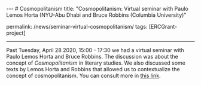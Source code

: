 --- # Cosmopolitanism
title: "Cosmopolitanism: Virtual seminar with Paulo Lemos Horta (NYU-Abu Dhabi and Bruce Robbins (Columbia University)"

permalink: /news/seminar-virtual-cosmopolitanism/ 
tags: [ERCGrant-project] 

---
Past Tuesday, April 28 2020, 15:00 - 17:30 we had a virtual seminar with Paulo Lemos Horta and Bruce Robbins. The discussion was about the concept of _Cosmopolitanism_ in literary studies. We also discussed some texts by Lemos Horta and Robbins that allowed us to contextualize the concept of cosmopolitanism. You can consult more in [this link](https://globals.research.uoc.edu/activities/group-seminars/). 
